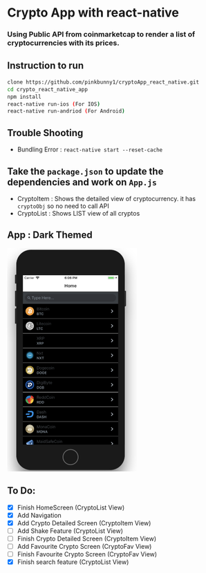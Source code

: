 # Crypto App with react-native

### Using Public API from coinmarketcap to render a list of cryptocurrencies with its prices.


## Instruction to run
```bash
clone https://github.com/pinkbunny1/cryptoApp_react_native.git
cd crypto_react_native_app
npm install
react-native run-ios (For IOS)
react-native run-andriod (For Android)
```
## Trouble Shooting
- Bundling Error : `react-native start --reset-cache`


## Take the `package.json` to update the dependencies and work on `App.js`
- CryptoItem : Shows the detailed view of cryptocurrency. it has `cryptoObj` so no need to call API
- CryptoList : Shows LIST view of all cryptos

## App : Dark Themed
<img src="images/appLook1.png" width="300">


## To Do:
- [x] Finish HomeScreen (CryptoList View)
- [x] Add Navigation
- [x] Add Crypto Detailed Screen (CryptoItem View)
- [ ] Add Shake Feature (CryptoList View)
- [ ] Finish Crypto Detailed Screen (CryptoItem View)
- [ ] Add Favourite Crypto Screen (CryptoFav View)
- [ ] Finish Favourite Crypto Screen (CryptoFav View)
- [x] Finish search feature (CryptoList View)
